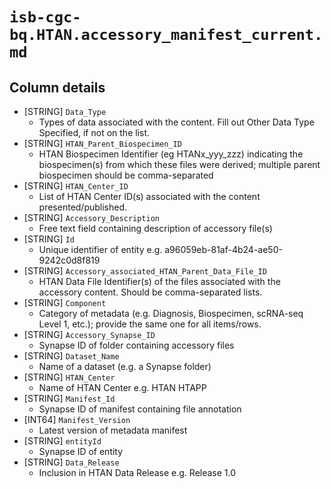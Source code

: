 # `isb-cgc-bq.HTAN.accessory_manifest_current.md`

## Column details

* [STRING]    `Data_Type`
  - Types of data associated with the content. Fill out Other Data Type Specified, if not on the list.
* [STRING]    `HTAN_Parent_Biospecimen_ID`
  - HTAN Biospecimen Identifier (eg HTANx_yyy_zzz) indicating the biospecimen(s) from which these files were derived; multiple parent biospecimen should be comma-separated
* [STRING]    `HTAN_Center_ID`
  - List of HTAN Center ID(s) associated with the content presented/published.
* [STRING]    `Accessory_Description`
  - Free text field containing description of accessory file(s)
* [STRING]    `Id`
  - Unique identifier of entity e.g. a96059eb-81af-4b24-ae50-9242c0d8f819
* [STRING]    `Accessory_associated_HTAN_Parent_Data_File_ID`
  - HTAN Data File Identifier(s) of the files associated with the accessory content. Should be comma-separated lists.
* [STRING]    `Component`
  - Category of metadata (e.g. Diagnosis, Biospecimen, scRNA-seq Level 1, etc.); provide the same one for all items/rows.
* [STRING]    `Accessory_Synapse_ID`
  - Synapse ID of folder containing accessory files
* [STRING]    `Dataset_Name`
  - Name of a dataset (e.g. a Synapse folder)
* [STRING]    `HTAN_Center`
  - Name of HTAN Center e.g. HTAN HTAPP
* [STRING]    `Manifest_Id`
  - Synapse ID of manifest containing file annotation
* [INT64]    `Manifest_Version`
  - Latest version of metadata manifest
* [STRING]    `entityId`
  - Synapse ID of entity
* [STRING]    `Data_Release`
  - Inclusion in HTAN Data Release e.g. Release 1.0

